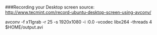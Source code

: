 
###Recording your Desktop screen
source: http://www.tecmint.com/record-ubuntu-desktop-screen-using-avconv/

avconv -f x11grab -r 25 -s 1920x1080 -i :0.0 -vcodec libx264 -threads 4 $HOME/output.avi
